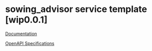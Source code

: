 # sowing_advisor service template \[wip0.0.1\]

[Documentation](https://htmlpreview.github.io/?https://github.com/atlasH2020-templates/sowing_advisor/blob/wip0.0.1/doc.html)

[OpenAPI Specifications](https://sensorsystems.iais.fraunhofer.de/doc/?url=https://raw.githubusercontent.com/atlasH2020-templates/sowing_advisor/wip0.0.1/oas.json)  
